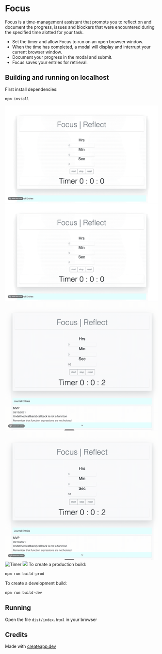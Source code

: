 # Focus

Focus is a time-management assistant that prompts you to reflect on and document the progress, issues and blockers that were encountered during the specified time alotted for your task.

* Set the timer and allow Focus to run on an open browser window. 
* When the time has completed, a modal will display and interrupt your current browser window. 
* Document your progress in the modal and submit. 
* Focus saves your entries for retrieval. 




## Building and running on localhost

First install dependencies:

```sh
npm install
```
![Timer](demo/SetTimer.gif)
<img src="demo/SetTimer.gif?raw=true" width="720px">
![Timer](demo/Modal.gif)
<img src="demo/Modal.gif?raw=true" width="1135px">
![Timer](demo/posts.gif)
<img src="demo/posts.gif?raw=true" width="1135px">
To create a production build:

```sh
npm run build-prod
```

To create a development build:

```sh
npm run build-dev
```

## Running

Open the file `dist/index.html` in your browser

## Credits

Made with [createapp.dev](https://createapp.dev/)
